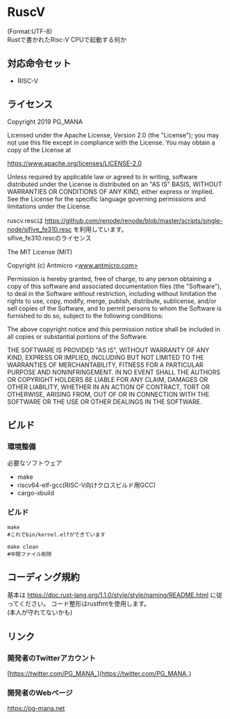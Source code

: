 # RuscV
(Format:UTF-8)  
Rustで書かれたRisc-V CPUで起動する何か

## 対応命令セット
* RISC-V

## ライセンス
Copyright 2019 PG_MANA  

Licensed under the Apache License, Version 2.0 (the "License");
you may not use this file except in compliance with the License.
You may obtain a copy of the License at

https://www.apache.org/licenses/LICENSE-2.0

Unless required by applicable law or agreed to in writing, software
distributed under the License is distributed on an "AS IS" BASIS,
WITHOUT WARRANTIES OR CONDITIONS OF ANY KIND, either express or implied.
See the License for the specific language governing permissions and
limitations under the License.


ruscv.rescは https://github.com/renode/renode/blob/master/scripts/single-node/sifive_fe310.resc を利用しています。  
sifive_fe310.rescのライセンス  

The MIT License (MIT)

Copyright (c) Antmicro <www.antmicro.com>

Permission is hereby granted, free of charge, to any person obtaining a copy
of this software and associated documentation files (the "Software"), to deal
in the Software without restriction, including without limitation the rights
to use, copy, modify, merge, publish, distribute, sublicense, and/or sell
copies of the Software, and to permit persons to whom the Software is
furnished to do so, subject to the following conditions:

The above copyright notice and this permission notice shall be included in
all copies or substantial portions of the Software.

THE SOFTWARE IS PROVIDED "AS IS", WITHOUT WARRANTY OF ANY KIND, EXPRESS OR
IMPLIED, INCLUDING BUT NOT LIMITED TO THE WARRANTIES OF MERCHANTABILITY,
FITNESS FOR A PARTICULAR PURPOSE AND NONINFRINGEMENT. IN NO EVENT SHALL THE
AUTHORS OR COPYRIGHT HOLDERS BE LIABLE FOR ANY CLAIM, DAMAGES OR OTHER
LIABILITY, WHETHER IN AN ACTION OF CONTRACT, TORT OR OTHERWISE, ARISING FROM,
OUT OF OR IN CONNECTION WITH THE SOFTWARE OR THE USE OR OTHER DEALINGS IN
THE SOFTWARE.

## ビルド
### 環境整備
必要なソフトウェア

* make
* riscv64-elf-gcc(RISC-V向けクロスビルド用GCC)
* cargo-xbuild

### ビルド

```shell
make
#これでbin/kernel.elfができています

make clean
#中間ファイル削除
```

## コーディング規約
基本は https://doc.rust-lang.org/1.1.0/style/style/naming/README.html に従ってください。
コード整形はrustfmtを使用します。  
(本人が守れてないかも)

## リンク
### 開発者のTwitterアカウント
  [https://twitter.com/PG_MANA_](https://twitter.com/PG_MANA_)
### 開発者のWebページ
  https://pg-mana.net
